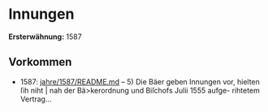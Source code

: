 # Innungen

**Ersterwähnung:** 1587

## Vorkommen
- 1587: [jahre/1587/README.md](../jahre/1587/README.md) – 5) Die Bäer geben Innungen vor, hielten ſih niht |
nah der Bä>kerordnung und Biſchofs Julii 1555 aufge-
rihtetem Vertrag...
